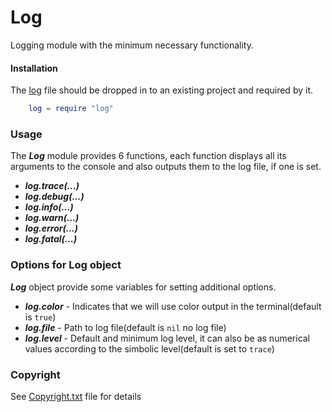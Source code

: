 # Log

Logging module with the minimum necessary functionality.

#### Installation
The [log](https://github.com/mzujev/log/log.lua) file should be dropped in to an existing project and required by it.
```lua
    log = require "log"
``` 

### Usage
The ***Log*** module provides 6 functions, each function displays all its arguments to the console and also outputs them to the log file, if one is set.

- ***log.trace(...)***
- ***log.debug(...)***
- ***log.info(...)***
- ***log.warn(...)***
- ***log.error(...)***
- ***log.fatal(...)***

### Options for Log object
***Log*** object provide some variables for setting additional options.

- ***log.color*** - Indicates that we will use color output in the terminal(default is `true`)
- ***log.file*** - Path to log file(default is `nil` no log file)
- ***log.level*** - Default and minimum log level, it can also be as numerical values according to the simbolic level(default is set to `trace`)

### Copyright
See [Copyright.txt](https://github.com/mzujev/log/Copyright.txt) file for details

